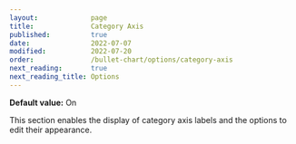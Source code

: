 ```yaml
---
layout:             page
title:              Category Axis
published:          true
date:               2022-07-07
modified:   	    2022-07-20
order:              /bullet-chart/options/category-axis
next_reading:       true
next_reading_title: Options
---
```


**Default value:** On

This section enables the display of category axis labels and the options to edit their appearance.